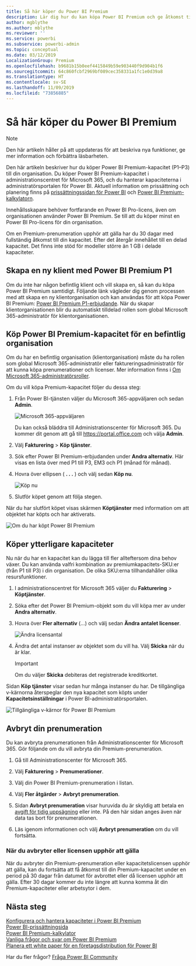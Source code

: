 ```yaml
---
title: Så här köper du Power BI Premium
description: Lär dig hur du kan köpa Power BI Premium och ge åtkomst till innehåll för hela organisationen.
author: mgblythe
ms.author: mblythe
ms.reviewer: ''
ms.service: powerbi
ms.subservice: powerbi-admin
ms.topic: conceptual
ms.date: 03/12/2019
LocalizationGroup: Premium
ms.openlocfilehash: b9681b15b0eef4415849b59e903440f9d904b1f6
ms.sourcegitcommit: 64c860fcbf2969bf089cec358331a1fc1e0d39a8
ms.translationtype: HT
ms.contentlocale: sv-SE
ms.lasthandoff: 11/09/2019
ms.locfileid: "73856885"
---
```

# <a name="how-to-purchase-power-bi-premium"></a>Så här köper du Power BI Premium

> [!NOTE]
> Den här artikeln håller på att uppdateras för att beskriva nya funktioner, ge mer information och förbättra läsbarheten. 

Den här artikeln beskriver hur du köper Power BI Premium-kapacitet (P1–P3) till din organisation. Du köper Power BI Premium-kapacitet i administrationscentret för Microsoft 365, och du hanterar kapaciteterna i administratörsportalen för Power BI. Aktuell information om prissättning och planering finns på [prissättningssidan för Power BI](https://powerbi.microsoft.com/pricing/) och [Power BI Premium-kalkylatorn](https://powerbi.microsoft.com/calculator/).

Innehållsskapare behöver fortfarande en Power BI Pro-licens, även om organisationen använder Power BI Premium. Se till att du köper minst en Power BI Pro-licens för din organisation.

Om en Premium-prenumeration upphör att gälla har du 30 dagar med fullständig åtkomst till din kapacitet. Efter det återgår innehållet till en delad kapacitet. Det finns inte stöd för modeller större än 1 GB i delade kapaciteter.

## <a name="create-a-new-tenant-with-power-bi-premium-p1"></a>Skapa en ny klient med Power BI Premium P1

Om du inte har någon befintlig klient och vill skapa en, så kan du köpa Power BI Premium samtidigt. Följande länk vägleder dig genom processen med att skapa en ny klientorganisation och kan användas för att köpa Power BI Premium: [Power BI Premium P1-erbjudande](https://signup.microsoft.com/Signup?OfferId=b3ec5615-cc11-48de-967d-8d79f7cb0af1). När du skapar klientorganisationen blir du automatiskt tilldelad rollen som global Microsoft 365-administratör för klientorganisationen.

## <a name="purchase-a-power-bi-premium-capacity-for-an-existing-organization"></a>Köp Power BI Premium-kapacitet för en befintlig organisation

Om du har en befintlig organisation (klientorganisation) måste du ha rollen som global Microsoft 365-administratör eller faktureringsadministratör för att kunna köpa prenumerationer och licenser. Mer information finns i [Om Microsoft 365-administratörsroller](https://support.office.com/article/About-Office-365-admin-roles-da585eea-f576-4f55-a1e0-87090b6aaa9d).

Om du vill köpa Premium-kapacitet följer du dessa steg:

1. Från Power BI-tjänsten väljer du Microsoft 365-appväljaren och sedan **Admin**.

    ![Microsoft 365-appväljaren](media/service-admin-premium-purchase/o365-app-picker.png)

    Du kan också bläddra till Administrationscenter för Microsoft 365. Du kommer dit genom att gå till https://portal.office.com och välja **Admin**.

1. Välj **Fakturering** > **Köp tjänster**.

1. Sök efter Power BI Premium-erbjudanden under **Andra alternativ**. Här visas en lista över med P1 till P3, EM3 och P1 (månad för månad).

1. Hovra över ellipsen ( **. . .** ) och välj sedan **Köp nu**.

    ![Köp nu](media/service-admin-premium-purchase/premium-purchase.png)

1. Slutför köpet genom att följa stegen.

När du har slutfört köpet visas skärmen **Köptjänster** med information om att objektet har köpts och har aktiverats.

![Om du har köpt Power BI Premium](media/service-admin-premium-purchase/premium-purchased.png)

## <a name="purchase-additional-capacities"></a>Köper ytterligare kapaciteter

Nu när du har en kapacitet kan du lägga till fler allteftersom dina behov växer. Du kan använda valfri kombination av premiumkapacitets-SKU:er (från P1 till P3) i din organisation. De olika SKU:erna tillhandahåller olika resursfunktioner.

1. I administrationscentret för Microsoft 365 väljer du **Fakturering** > **Köptjänster**.

1. Söka efter det Power BI Premium-objekt som du vill köpa mer av under **Andra alternativ**.

1. Hovra över **Fler alternativ** (...) och välj sedan **Ändra antalet licenser**.

    ![Ändra licensantal](media/service-admin-premium-purchase/premium-purchase-more.png)

1. Ändra det antal instanser av objektet som du vill ha. Välj **Skicka** när du är klar.

   > [!IMPORTANT]
   > Om du väljer **Skicka** debiteras det registrerade kreditkortet.

Sidan **Köp tjänster** visar sedan hur många instanser du har. De tillgängliga v-kärnorna återspeglar den nya kapacitet som köpts under **Kapacitetsinställningar** i Power BI-administratörsportalen.

![Tillgängliga v-kärnor för Power BI Premium](media/service-admin-premium-purchase/premium-capacities.png)

## <a name="cancel-your-subscription"></a>Avbryt din prenumeration

Du kan avbryta prenumerationen från Administrationscenter för Microsoft 365. Gör följande om du vill avbryta din Premium-prenumeration.

1. Gå till Administrationscenter för Microsoft 365.

1. Välj **Fakturering** > **Prenumerationer**.

1. Välj din Power BI Premium-prenumeration i listan.

1. Välj **Fler åtgärder** > **Avbryt prenumeration**.

1. Sidan **Avbryt prenumeration** visar huruvida du är skyldig att betala en [avgift för tidig uppsägning](https://support.office.com/article/early-termination-fees-6487d4de-401a-466f-8bc3-c0beb5cc40d3) eller inte. På den här sidan anges även när data tas bort för prenumerationen.

1. Läs igenom informationen och välj **Avbryt prenumeration** om du vill fortsätta.

### <a name="when-canceling-or-your-license-expires"></a>När du avbryter eller licensen upphör att gälla

När du avbryter din Premium-prenumeration eller kapacitetslicensen upphör att gälla, kan du fortsätta att få åtkomst till din Premium-kapacitet under en period på 30 dagar från datumet för avbrottet eller då licensen upphör att gälla. Efter 30 dagar kommer du inte längre att kunna komma åt din Premium-kapaciteter eller arbetsytor i dem.

## <a name="next-steps"></a>Nästa steg

[Konfigurera och hantera kapaciteter i Power BI Premium](service-admin-premium-manage.md)\
[Power BI-prissättningsida](https://powerbi.microsoft.com/pricing/)\
[Power BI Premium-kalkylator](https://powerbi.microsoft.com/calculator/)\
[Vanliga frågor och svar om Power BI Premium](service-premium-faq.md)\
[Planera ett white paper för en företagsdistribution för Power BI](https://aka.ms/pbienterprisedeploy)

Har du fler frågor? [Fråga Power BI Community](https://community.powerbi.com/)
